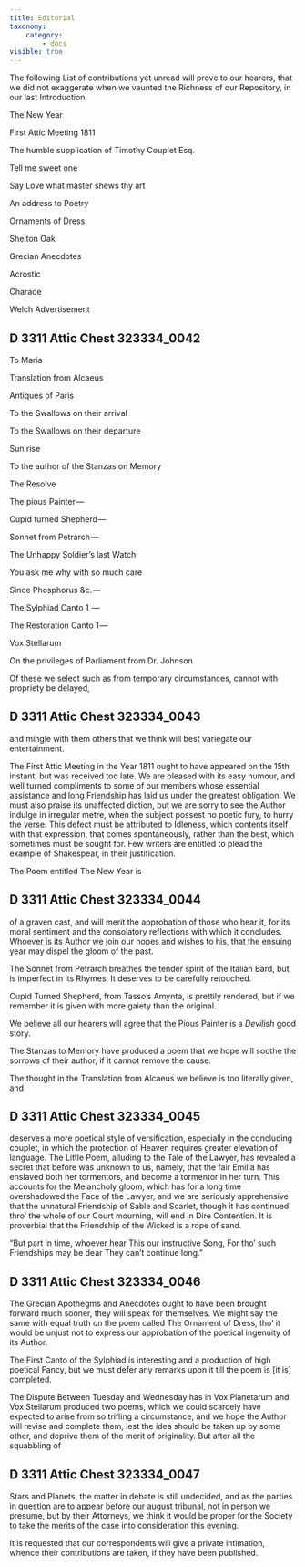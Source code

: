 ```yaml
---
title: Editorial
taxonomy:
    category:
        - docs
visible: true
---
```


The following List of contributions yet unread will prove to our hearers, that we did not exaggerate when we vaunted the Richness of our Repository, in our last Introduction.

The New Year

First Attic Meeting 1811

The humble supplication of Timothy Couplet Esq.

Tell me sweet one

Say Love what master shews thy art

An address to Poetry

Ornaments of Dress

Shelton Oak

Grecian Anecdotes

Acrostic

Charade

Welch Advertisement

## D 3311 Attic Chest 323334_0042

To Maria

Translation from Alcaeus

Antiques of Paris

To the Swallows on their arrival

To the Swallows on their departure

Sun rise

To the author of the Stanzas on Memory

The Resolve

The pious Painter — 

Cupid turned Shepherd — 

Sonnet from Petrarch — 

The Unhappy Soldier’s last Watch

You ask me why with so much care

Since Phosphorus &c. — 

The Sylphiad Canto 1  — 

The Restoration Canto 1 — 

Vox Stellarum

On the privileges of Parliament from Dr. Johnson

Of these we select such as from temporary circumstances, cannot with propriety be delayed,

## D 3311 Attic Chest 323334_0043

and mingle with them others that we think will best variegate our entertainment.

The First Attic Meeting in the Year 1811 ought to have appeared on the 15th instant, but was received too late. We are pleased with its easy humour, and well turned compliments to some of our members whose essential assistance and long Friendship has laid us under the greatest obligation. We must also praise its unaffected diction, but we are sorry to see the Author indulge in irregular metre, when the subject possest no poetic fury, to hurry the verse. This defect must be attributed to Idleness, which contents itself with that expression, that comes spontaneously, rather than the best, which sometimes must be sought for. Few writers are entitled to plead the example of Shakespear, in their justification.

The Poem entitled The New Year is

## D 3311 Attic Chest 323334_0044

of a graven cast, and will merit the approbation of those who hear it, for its moral sentiment and the consolatory reflections with which it concludes. Whoever is its Author we join our hopes and wishes to his, that the ensuing year may dispel the gloom of the past.

The Sonnet from Petrarch breathes the tender spirit of the Italian Bard, but is imperfect in its Rhymes. It deserves to be carefully retouched.

Cupid Turned Shepherd, from Tasso’s Amynta, is prettily rendered, but if we remember it is given with more gaiety than the original.

We believe all our hearers will agree that the Pious Painter is a *Devilish* good story.

The Stanzas to Memory have produced a poem that we hope will soothe the sorrows of their author, if it cannot remove the cause.

The thought in the Translation from Alcaeus we believe is too literally given, and 

## D 3311 Attic Chest 323334_0045

deserves a more poetical style of versification, especially in the concluding couplet, in which the protection of Heaven requires greater elevation of language. The Little Poem, alluding to the Tale of the Lawyer, has revealed a secret that before was unknown to us, namely, that the fair Emilia has enslaved both her tormentors, and become a tormentor in her turn. This accounts for the Melancholy gloom, which has for a long time overshadowed the Face of the Lawyer, and we are seriously apprehensive that the unnatural Friendship of Sable and Scarlet, though it has continued thro’ the whole of our Court mourning, will end in Dire Contention. It is proverbial that the Friendship of the Wicked is a rope of sand.

“But part in time, whoever hear
 This our instructive Song,
For tho’ such Friendships may be dear
 They can’t continue long.”

## D 3311 Attic Chest 323334_0046

The Grecian Apothegms and Anecdotes ought to have been brought forward much sooner, they will speak for themselves. We might say the same with equal truth on the poem called The Ornament of Dress, tho’ it would be unjust not to express our approbation of the poetical ingenuity of its Author.

The First Canto of the Sylphiad is interesting and a production of high poetical Fancy, but we must defer any remarks upon it till the poem is [it is] completed.

The Dispute Between Tuesday and Wednesday has in Vox Planetarum and Vox Stellarum produced two poems, which we could scarcely have expected to arise from so trifling a circumstance, and we hope the Author will revise and complete them, lest the idea should be taken up by some other, and deprive them of the merit of originality. But after all the squabbling of

## D 3311 Attic Chest 323334_0047

Stars and Planets, the matter in debate is still undecided, and as the parties in question are to appear before our august tribunal, not in person we presume, but by their Attorneys, we think it would be proper for the Society to take the merits of the case into consideration this evening.

It is requested that our correspondents will give a private intimation, whence their contributions are taken, if they have been published.